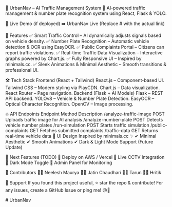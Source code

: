 🚦 UrbanNav – AI Traffic Management System
🚀 AI-powered traffic management & number plate recognition system using React, Flask & YOLO.

🔗 Live Demo (if deployed)
➡️ UrbanNav Live (Replace # with the actual link)

📌 Features
✅ Smart Traffic Control – AI dynamically adjusts signals based on vehicle density.
✅ Number Plate Recognition – Automatic vehicle detection & OCR using EasyOCR.
✅ Public Complaints Portal – Citizens can report traffic violations.
✅ Real-time Traffic Data Visualization – Interactive graphs powered by Chart.js.
✅ Fully Responsive UI – Inspired by minimals.cc.
✅ Sleek Animations & Minimal Aesthetic – Smooth transitions & professional UI.

🛠️ Tech Stack
Frontend (React + Tailwind)
React.js – Component-based UI.
Tailwind CSS – Modern styling via PlayCDN.
Chart.js – Data visualization.
React Router – Page navigation.
Backend (Flask + AI Models)
Flask – REST API backend.
YOLOv8 – Vehicle & Number Plate Detection.
EasyOCR – Optical Character Recognition.
OpenCV – Image processing.

🔥 API Endpoints
Endpoint	Method	Description
/analyze-traffic-image	POST	Uploads traffic image for AI analysis
/analyze-number-plate	POST	Detects vehicle number plates
/run-simulation	POST	Starts traffic simulation
/public-complaints	GET	Fetches submitted complaints
/traffic-data	GET	Returns real-time vehicle data
🎨 UI Design
Inspired by minimals.cc ✨
✔ Minimal Aesthetic
✔ Smooth Animations
✔ Dark & Light Mode Support (Future Update)

📌 Next Features (TODO)
🔹 Deploy on AWS / Vercel
🔹 Live CCTV Integration
🔹 Dark Mode Toggle
🔹 Admin Panel for Monitoring

📝 Contributors
👨‍💻 Neelesh Maurya
👨‍💻 Jatin Chaudhari
👨‍💻 Tarun
👨‍💻 Hritik

💖 Support
If you found this project useful, ⭐ star the repo & contribute!
For any issues, create a GitHub Issue or ping me! 😘💖

#   U r b a n N a v  
 